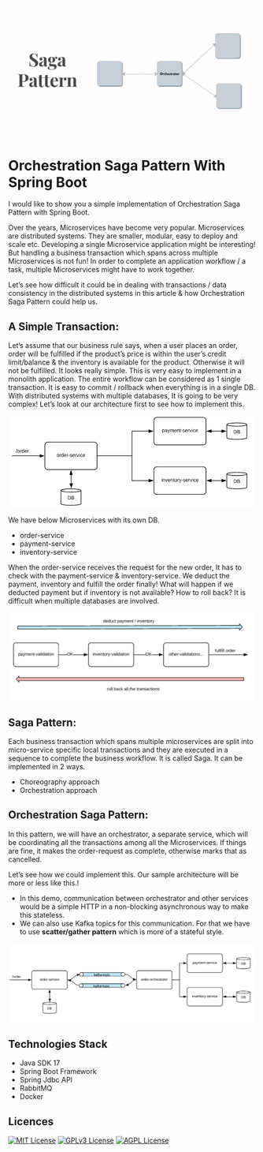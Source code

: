 ![Logo](./docs/imgs/saga-picture.png)

# Orchestration Saga Pattern With Spring Boot

I would like to show you a simple implementation of Orchestration Saga Pattern with Spring Boot.

Over the years, Microservices have become very popular. Microservices are distributed systems. They are smaller, modular, easy to deploy and scale etc. Developing a single Microservice application might be interesting! But handling a business transaction which spans across multiple Microservices is not fun!  In order to complete an application workflow / a task, multiple Microservices might have to work together.

Let’s see how difficult it could be in dealing with transactions / data consistency in the distributed systems in this article & how Orchestration Saga Pattern could help us.

## A Simple Transaction:

Let’s assume that our business rule says, when a user places an order, order will be fulfilled if the product’s price is within the user’s credit limit/balance & the inventory is available for the product. Otherwise it will not be fulfilled. It looks really simple. This is very easy to implement in a monolith application. The entire workflow can be considered as 1 single transaction. It is easy to commit / rollback when everything is in a single DB. With distributed systems with multiple databases, It is going to be very complex! Let’s look at our architecture first to see how to implement this.

![SimpleSample](./docs/imgs/simple-sample.png)

We have below Microservices with its own DB.

- order-service
- payment-service
- inventory-service

When the order-service receives the request for the new order, It has to check with the payment-service & inventory-service. We deduct the payment, inventory and fulfill the order finally! What will happen if we deducted payment but if inventory is not available? How to roll back? It is difficult when multiple databases are involved.

![Transactionsequence](./docs/imgs/transaction-sequence.png)

## Saga Pattern:

Each business transaction which spans multiple microservices are split into micro-service specific local transactions and they are executed in a sequence to complete the business workflow. It is called Saga. It can be implemented in 2 ways.

- Choreography approach
- Orchestration approach

## Orchestration Saga Pattern:

In this pattern, we will have an orchestrator, a separate service, which will be coordinating all the transactions among all the Microservices. If things are fine, it makes the order-request as complete, otherwise marks that as cancelled.

Let’s see how we could implement this. Our sample architecture will be more or less like this.!

- In this demo, communication between orchestrator and other services would be a simple HTTP in a non-blocking asynchronous way to make this stateless.
- We can also use Kafka topics for this communication. For that we have to use **scatter/gather pattern** which is more of a stateful style.

![SagaOrchestration](./docs/imgs/saga-orchestration.png)

## Technologies Stack

- Java SDK 17
- Spring Boot Framework
- Spring Jdbc API
- RabbitMQ
- Docker

## Licences

[![MIT License](https://img.shields.io/badge/License-MIT-green.svg)](https://choosealicense.com/licenses/mit/)
[![GPLv3 License](https://img.shields.io/badge/License-GPL%20v3-yellow.svg)](https://opensource.org/licenses/)
[![AGPL License](https://img.shields.io/badge/license-AGPL-blue.svg)](http://www.gnu.org/licenses/agpl-3.0)
